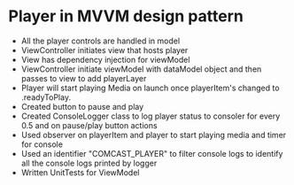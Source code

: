 # Player in MVVM design pattern
-  All the player controls are handled in model
-  ViewController initiates view that hosts player
-  View has dependency injection for viewModel
-  ViewController initiate viewModel with dataModel object and then passes to view to add playerLayer
-  Player will start playing Media on launch once playerItem's changed to .readyToPlay.
-  Created button to pause and play
-  Created ConsoleLogger class to log player status to consoler for every 0.5 and on pause/play button actions
-  Used observer on playerItem and player to start playing media and timer for console
-  Used an identifier "COMCAST_PLAYER" to filter console logs to identify all the console logs printed by logger
-  Written UnitTests for ViewModel


